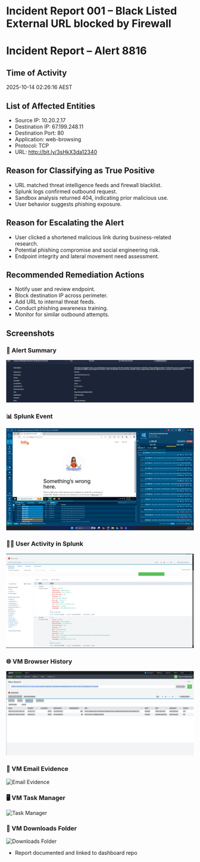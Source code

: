# Incident Report 001 – Black  Listed External URL blocked by Firewall

# Incident Report – Alert 8816

## Time of Activity
2025-10-14 02:26:16 AEST

## List of Affected Entities
- Source IP: 10.20.2.17
- Destination IP: 67.199.248.11
- Destination Port: 80
- Application: web-browsing
- Protocol: TCP
- URL: http://bit.ly/3sHkX3da12340

## Reason for Classifying as True Positive
- URL matched threat intelligence feeds and firewall blacklist.
- Splunk logs confirmed outbound request.
- Sandbox analysis returned 404, indicating prior malicious use.
- User behavior suggests phishing exposure.

## Reason for Escalating the Alert
- User clicked a shortened malicious link during business-related research.
- Potential phishing compromise and social engineering risk.
- Endpoint integrity and lateral movement need assessment.

## Recommended Remediation Actions
- Notify user and review endpoint.
- Block destination IP across perimeter.
- Add URL to internal threat feeds.
- Conduct phishing awareness training.
- Monitor for similar outbound attempts.

## Screenshots

### 🔔 Alert Summary
![Alert Summary](screenshots/001.00.png)

### 📊 Splunk Event
![Splunk Event](screenshots/001.10.png)

### 🧑‍💻 User Activity in Splunk
![User Activity](screenshots/001.20.png)

### 🌐 VM Browser History
![Browser History](screenshots/001.30.png)

### 📧 VM Email Evidence
![Email Evidence](screenshots/vm_email_bitly_link.png)

### 🖥️ VM Task Manager
![Task Manager](screenshots/vm_taskmanager_suspicious.png)

### 📁 VM Downloads Folder
![Downloads Folder](screenshots/vm_downloads_folder.png)
- Report documented and linked to dashboard repo
